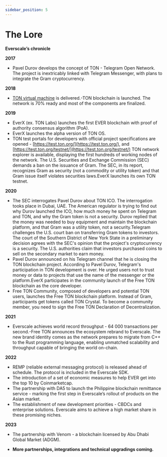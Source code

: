 ```yaml
---
sidebar_position: 5
---
```


# The Lore

**Everscale’s chronicle**

**2017**

- Pavel Durov develops the concept of TON - Telegram Open Network. The project is inextricably linked with Telegram Messenger, with plans to integrate the Gram cryptocurrency.

**2018**

- [TON virtual machine](https://docs.everscale.network/arch/tvm) is delivered.-TON blockchain is launched. The network is 70% ready and most of the components are finalized.

**2019**

- EverX (ex. TON Labs) launches the first EVER blockchain with proof of authority consensus algorithm (PoA).
- EverX launches the alpha version of TON OS.
- TON test portals for developers with official project specifications are opened - [https://test.ton.org/](https://test.ton.org/), and [https://test.ton.org/testnet/](https://test.ton.org/testnet/) TON network explorer is available, displaying the first hundreds of working nodes of the network. The U.S. Securities and Exchange Commission (SEC) demands a ban on the issuance of Gram. The SEC, in its report, recognizes Gram as security (not a commodity or utility token) and that Gram issue itself violates securities laws.EverX launches its own TON testnet.

**2020**

- The SEC interrogates Pavel Durov about TON ICO. The interrogation tooks place in Dubai, UAE. The American regulator is trying to find out why Durov launched the ICO, how much money he spent on Telegram and TON, and why the Gram token is not a security. Durov replied that the money was needed to buy equipment and maintain the blockchain platform, and that Gram was a utility token, not a security.Telegram challenges the U.S. court ban on transferring Gram tokens to investors. The court of the Southern District of New York State in a preliminary decision agrees with the SEC's opinion that the project's cryptocurrency is a security. The U.S. authorities claim that investors purchased coins to sell on the secondary market to earn money.
- Pavel Durov announced on his Telegram channel that he is closing the TON blockchain project. According to Pavel Durov, Telegram's participation in TON development is over. He urged users not to trust money or data to projects that use the name of the messenger or the platform.EverX participates in the community launch of the Free TON blockchain as the core developer.
- Free TON Community, composed of developers and potential TON users, launches the Free TON blockchain platform. Instead of Gram, participants get tokens called TON Crystal. To become a community member, you need to sign the Free TON Declaration of Decentralization.

**2021**

- Everscale achieves world record throughput - 64 000 transactions per second.-Free TON announces the ecosystem rebrand to Everscale. The new brand identity comes as the network prepares to migrate from C++ to the Rust programming language, enabling unmatched scalability and throughput capable of bringing the world on-chain.

**2022**

- REMP (reliable external messaging protocol) is released ahead of schedule. The protocol is included in the Everscale SDK.
- The introduction of a set of economic measures to help EVER get into the top 10 by Coinmarketcap.
- The partnership with DA5 to launch the Philippine blockchain remittance service - marking the first step in Everscale’s rollout of products on the Asian market.
- The establishment of new development priorities - CBDCs and enterprise solutions. Everscale aims to achieve a high market share in these promising niches.

**2023**

- The partnership with Venom - a blockchain licensed by Abu Dhabi Global Market (ADGM).

- **More partnerships, integrations and technical upgradings coming.**